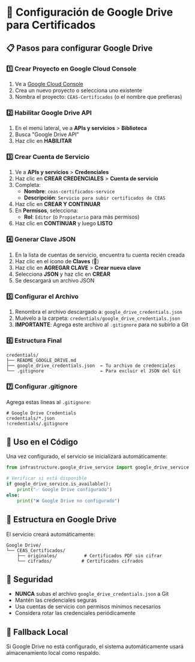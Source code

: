 # 🔐 Configuración de Google Drive para Certificados

## 📋 Pasos para configurar Google Drive

### 1️⃣ Crear Proyecto en Google Cloud Console

1. Ve a [Google Cloud Console](https://console.cloud.google.com/)
2. Crea un nuevo proyecto o selecciona uno existente
3. Nombra el proyecto: `CEAS-Certificados` (o el nombre que prefieras)

### 2️⃣ Habilitar Google Drive API

1. En el menú lateral, ve a **APIs y servicios** > **Biblioteca**
2. Busca "Google Drive API"
3. Haz clic en **HABILITAR**

### 3️⃣ Crear Cuenta de Servicio

1. Ve a **APIs y servicios** > **Credenciales**
2. Haz clic en **CREAR CREDENCIALES** > **Cuenta de servicio**
3. Completa:
   - **Nombre**: `ceas-certificados-service`
   - **Descripción**: `Servicio para subir certificados de CEAS`
4. Haz clic en **CREAR Y CONTINUAR**
5. En **Permisos**, selecciona:
   - **Rol**: `Editor` (o `Propietario` para más permisos)
6. Haz clic en **CONTINUAR** y luego **LISTO**

### 4️⃣ Generar Clave JSON

1. En la lista de cuentas de servicio, encuentra tu cuenta recién creada
2. Haz clic en el ícono de **Claves** (🔑)
3. Haz clic en **AGREGAR CLAVE** > **Crear nueva clave**
4. Selecciona **JSON** y haz clic en **CREAR**
5. Se descargará un archivo JSON

### 5️⃣ Configurar el Archivo

1. Renombra el archivo descargado a: `google_drive_credentials.json`
2. Muévelo a la carpeta: `credentials/google_drive_credentials.json`
3. **IMPORTANTE**: Agrega este archivo al `.gitignore` para no subirlo a Git

### 6️⃣ Estructura Final

```
credentials/
├── README_GOOGLE_DRIVE.md
├── google_drive_credentials.json  ← Tu archivo de credenciales
└── .gitignore                     ← Para excluir el JSON del Git
```

### 7️⃣ Configurar .gitignore

Agrega estas líneas al `.gitignore`:

```gitignore
# Google Drive Credentials
credentials/*.json
!credentials/.gitignore
```

## 🔧 Uso en el Código

Una vez configurado, el servicio se inicializará automáticamente:

```python
from infrastructure.google_drive_service import google_drive_service

# Verificar si está disponible
if google_drive_service.is_available():
    print("✅ Google Drive configurado")
else:
    print("❌ Google Drive no configurado")
```

## 📁 Estructura en Google Drive

El servicio creará automáticamente:

```
Google Drive/
└── CEAS_Certificados/
    ├── originales/          # Certificados PDF sin cifrar
    └── cifrados/           # Certificados cifrados
```

## 🚨 Seguridad

- **NUNCA** subas el archivo `google_drive_credentials.json` a Git
- Mantén las credenciales seguras
- Usa cuentas de servicio con permisos mínimos necesarios
- Considera rotar las credenciales periódicamente

## 🔄 Fallback Local

Si Google Drive no está configurado, el sistema automáticamente usará almacenamiento local como respaldo.
